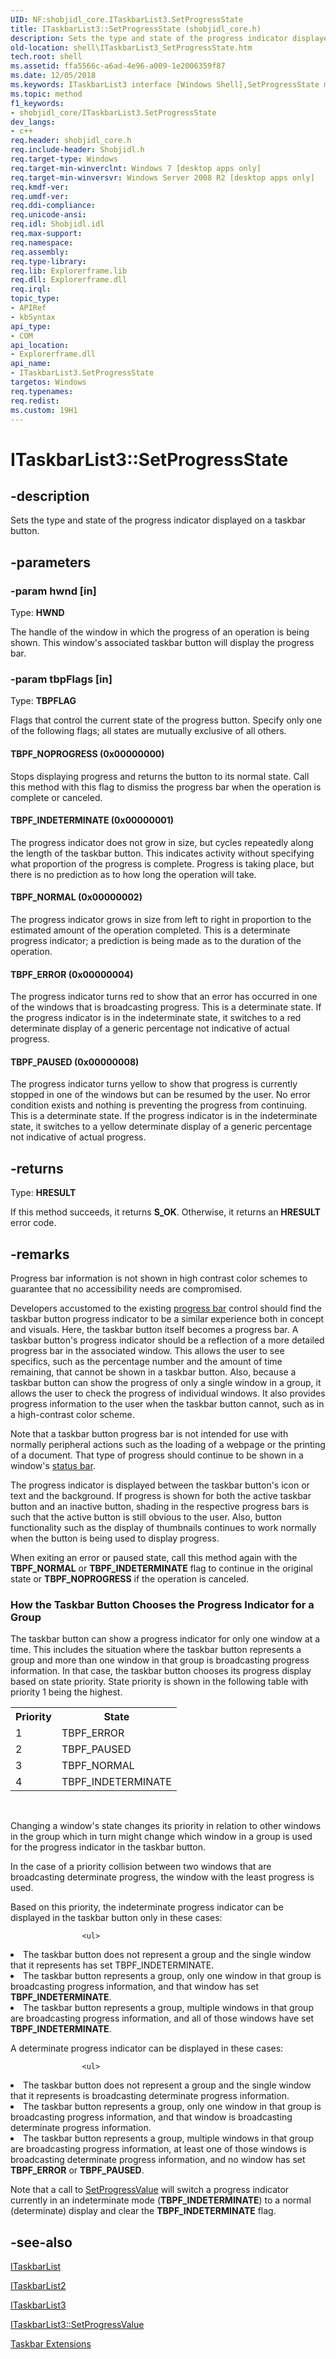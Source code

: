 ```yaml
---
UID: NF:shobjidl_core.ITaskbarList3.SetProgressState
title: ITaskbarList3::SetProgressState (shobjidl_core.h)
description: Sets the type and state of the progress indicator displayed on a taskbar button.
old-location: shell\ITaskbarList3_SetProgressState.htm
tech.root: shell
ms.assetid: ffa5566c-a6ad-4e96-a009-1e2006359f87
ms.date: 12/05/2018
ms.keywords: ITaskbarList3 interface [Windows Shell],SetProgressState method, ITaskbarList3.SetProgressState, ITaskbarList3::SetProgressState, SetProgressState, SetProgressState method [Windows Shell], SetProgressState method [Windows Shell],ITaskbarList3 interface, TBPF_ERROR, TBPF_INDETERMINATE, TBPF_NOPROGRESS, TBPF_NORMAL, TBPF_PAUSED, _shell_ITaskbarList3_SetProgressState, shell.ITaskbarList3_SetProgressState, shobjidl_core/ITaskbarList3::SetProgressState
ms.topic: method
f1_keywords:
- shobjidl_core/ITaskbarList3.SetProgressState
dev_langs:
- c++
req.header: shobjidl_core.h
req.include-header: Shobjidl.h
req.target-type: Windows
req.target-min-winverclnt: Windows 7 [desktop apps only]
req.target-min-winversvr: Windows Server 2008 R2 [desktop apps only]
req.kmdf-ver: 
req.umdf-ver: 
req.ddi-compliance: 
req.unicode-ansi: 
req.idl: Shobjidl.idl
req.max-support: 
req.namespace: 
req.assembly: 
req.type-library: 
req.lib: Explorerframe.lib
req.dll: Explorerframe.dll
req.irql: 
topic_type:
- APIRef
- kbSyntax
api_type:
- COM
api_location:
- Explorerframe.dll
api_name:
- ITaskbarList3.SetProgressState
targetos: Windows
req.typenames: 
req.redist: 
ms.custom: 19H1
---
```


# ITaskbarList3::SetProgressState


## -description


Sets the type and state of the progress indicator displayed on a taskbar button.


## -parameters




### -param hwnd [in]

Type: <b>HWND</b>

The handle of the window in which the progress of an operation is being shown. This window's associated taskbar button will display the progress bar.


### -param tbpFlags [in]

Type: <b>TBPFLAG</b>

Flags that control the current state of the progress button. Specify only one of the following flags; all states are mutually exclusive of all others.



#### TBPF_NOPROGRESS (0x00000000)

Stops displaying progress and returns the button to its normal state. Call this method with this flag to dismiss the progress bar when the operation is complete or canceled.



#### TBPF_INDETERMINATE (0x00000001)

The progress indicator does not grow in size, but cycles repeatedly along the length of the taskbar button. This indicates activity without specifying what proportion of the progress is complete. Progress is taking place, but there is no prediction as to how long the operation will take.



#### TBPF_NORMAL (0x00000002)

The progress indicator grows in size from left to right in proportion to the estimated amount of the operation completed. This is a determinate progress indicator; a prediction is being made as to the duration of the operation.



#### TBPF_ERROR (0x00000004)

The progress indicator turns red to show that an error has occurred in one of the windows that is broadcasting progress. This is a determinate state. If the progress indicator is in the indeterminate state, it switches to a red determinate display of a generic percentage not indicative of actual progress.



#### TBPF_PAUSED (0x00000008)

The progress indicator turns yellow to show that progress is currently stopped in one of the windows but can be resumed by the user. No error condition exists and nothing is preventing the progress from continuing. This is a determinate state. If the progress indicator is in the indeterminate state, it switches to a yellow determinate display of a generic percentage not indicative of actual progress.


## -returns



Type: <b>HRESULT</b>

If this method succeeds, it returns <b xmlns:loc="http://microsoft.com/wdcml/l10n">S_OK</b>. Otherwise, it returns an <b xmlns:loc="http://microsoft.com/wdcml/l10n">HRESULT</b> error code.




## -remarks



Progress bar information is not shown in high contrast color schemes to guarantee that no accessibility needs are compromised.

Developers accustomed to the existing <a href="https://docs.microsoft.com/windows/desktop/Controls/progress-bar-control-reference">progress bar</a> control should find the taskbar button progress indicator to be a similar experience both in concept and visuals. Here, the taskbar button itself becomes a progress bar. A taskbar button's progress indicator should be a reflection of a more detailed progress bar in the associated window. This allows the user to see specifics, such as the percentage number and the amount of time remaining, that cannot be shown in a taskbar button. Also, because a taskbar button can show the progress of only a single window in a group, it allows the user to check the progress of individual windows. It also provides progress information to the user when the taskbar button cannot, such as in a high-contrast color scheme.

Note that a taskbar button progress bar is not intended for use with normally peripheral actions such as the loading of a webpage or the printing of a document. That type of progress should continue to be shown in a window's <a href="https://docs.microsoft.com/windows/desktop/Controls/status-bar-reference">status bar</a>.

The progress indicator is displayed between the taskbar button's icon or text and the background. If progress is shown for both the active taskbar button and an inactive button, shading in the respective progress bars is such that the active button is still obvious to the user. Also, button functionality such as the display of thumbnails continues to work normally when the button is being used to display progress.

When exiting an error or paused state, call this method again with the <b>TBPF_NORMAL</b> or <b>TBPF_INDETERMINATE</b> flag to continue in the original state or <b>TBPF_NOPROGRESS</b> if the operation is canceled.

<h3><a id="How_the_Taskbar_Button_Chooses_the_Progress_Indicator_for_a_Group"></a><a id="how_the_taskbar_button_chooses_the_progress_indicator_for_a_group"></a><a id="HOW_THE_TASKBAR_BUTTON_CHOOSES_THE_PROGRESS_INDICATOR_FOR_A_GROUP"></a>How the Taskbar Button Chooses the Progress Indicator for a Group</h3>
The taskbar button can show a progress indicator for only one window at a time. This includes the situation where the taskbar button represents a group and more than one window in that group is broadcasting progress information. In that case, the taskbar button chooses its progress display based on state priority. State priority is shown in the following table with priority 1 being the highest.


<table class="clsStd">
<tr>
<th>Priority</th>
<th>State</th>
</tr>
<tr>
<td>1</td>
<td>TBPF_ERROR</td>
</tr>
<tr>
<td>2</td>
<td>TBPF_PAUSED</td>
</tr>
<tr>
<td>3</td>
<td>TBPF_NORMAL</td>
</tr>
<tr>
<td>4</td>
<td>TBPF_INDETERMINATE</td>
</tr>
</table>
 



Changing a window's state changes its priority in relation to other windows in the group which in turn might change which window in a group is used for the progress indicator in the taskbar button.

In the case of a priority collision between two windows that are broadcasting determinate progress, the window with the least progress is used.

Based on this priority, the indeterminate progress indicator can be displayed in the taskbar button only in these cases:
                
                    <ul>
<li>The taskbar button does not represent a group and the single window that it represents has set TBPF_INDETERMINATE.</li>
<li>The taskbar button represents a group, only one window in that group is broadcasting progress information, and that window has set <b>TBPF_INDETERMINATE</b>.</li>
<li>The taskbar button represents a group, multiple windows in that group are broadcasting progress information, and all of those windows have set <b>TBPF_INDETERMINATE</b>.</li>
</ul>


A determinate progress indicator can be displayed in these cases:
                    
                    <ul>
<li>The taskbar button does not represent a group and the single window that it represents is broadcasting determinate progress information.</li>
<li>The taskbar button represents a group, only one window in that group is broadcasting progress information, and that window is broadcasting determinate progress information.</li>
<li>The taskbar button represents a group, multiple windows in that group are broadcasting progress information, at least one of those windows is broadcasting determinate progress information, and no window has set <b>TBPF_ERROR</b> or <b>TBPF_PAUSED</b>.</li>
</ul>


Note that a call to <a href="https://docs.microsoft.com/windows/desktop/api/shobjidl_core/nf-shobjidl_core-itaskbarlist3-setprogressvalue">SetProgressValue</a> will switch a progress indicator currently in an indeterminate mode (<b>TBPF_INDETERMINATE</b>) to a normal (determinate) display and clear the <b>TBPF_INDETERMINATE</b> flag.




## -see-also




<a href="https://docs.microsoft.com/windows/desktop/api/shobjidl_core/nn-shobjidl_core-itaskbarlist">ITaskbarList</a>



<a href="https://docs.microsoft.com/windows/desktop/api/shobjidl_core/nn-shobjidl_core-itaskbarlist2">ITaskbarList2</a>



<a href="https://docs.microsoft.com/windows/desktop/api/shobjidl_core/nn-shobjidl_core-itaskbarlist3">ITaskbarList3</a>



<a href="https://docs.microsoft.com/windows/desktop/api/shobjidl_core/nf-shobjidl_core-itaskbarlist3-setprogressvalue">ITaskbarList3::SetProgressValue</a>



<a href="https://docs.microsoft.com/windows/desktop/shell/taskbar-extensions">Taskbar Extensions</a>
 

 

